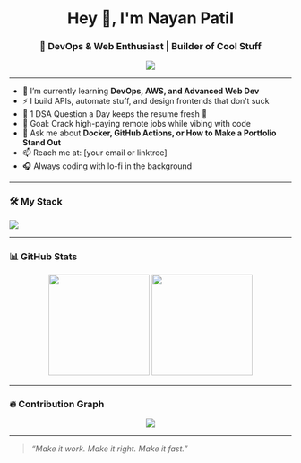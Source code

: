 <h1 align="center">Hey 👋, I'm Nayan Patil</h1>
<h3 align="center">🚀 DevOps & Web Enthusiast | Builder of Cool Stuff</h3>

<p align="center">
  <img src="https://readme-typing-svg.herokuapp.com?font=Fira+Code&size=24&pause=1000&color=F70000&center=true&vCenter=true&width=435&lines=Eat+Code+Sleep+Repeat;DevOps+%7C+AWS+%7C+GitHub+Actions;Learning+Something+Cool+Everyday" />
</p>

---

- 🌱 I’m currently learning **DevOps, AWS, and Advanced Web Dev**
- ⚡ I build APIs, automate stuff, and design frontends that don’t suck
- 🧠 1 DSA Question a Day keeps the resume fresh 💪
- 🎯 Goal: Crack high-paying remote jobs while vibing with code
- 💬 Ask me about **Docker, GitHub Actions, or How to Make a Portfolio Stand Out**
- 📫 Reach me at: [your email or linktree]
- 🎧 Always coding with lo-fi in the background

---

### 🛠️ My Stack
<p align="left">
  <img src="https://skillicons.dev/icons?i=html,css,js,react,nodejs,java,python,aws,docker,kubernetes,git,github,vscode" />
</p>

---

### 📊 GitHub Stats
<p align="center">
  <img src="https://github-readme-stats.vercel.app/api?username=nayanpatil&show_icons=true&theme=radical" height="180px"/>
  <img src="https://github-readme-streak-stats.herokuapp.com/?user=nayanpatil&theme=radical" height="180px"/>
</p>

---

### 🔥 Contribution Graph
<p align="center">
  <img src="https://github-readme-activity-graph.cyclic.app/graph?username=nayanpatil&theme=github-compact" />
</p>

---

> *“Make it work. Make it right. Make it fast.”*
